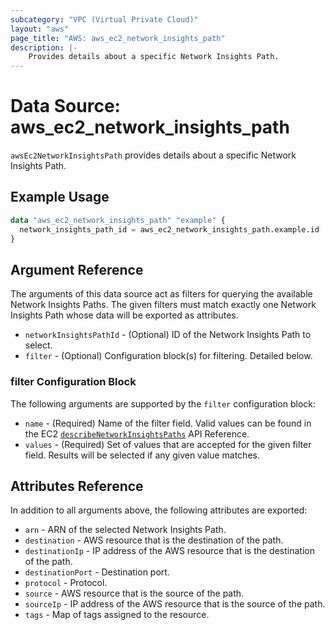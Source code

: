 ```yaml
---
subcategory: "VPC (Virtual Private Cloud)"
layout: "aws"
page_title: "AWS: aws_ec2_network_insights_path"
description: |-
    Provides details about a specific Network Insights Path.
---
```


# Data Source: aws_ec2_network_insights_path

`awsEc2NetworkInsightsPath` provides details about a specific Network Insights Path.

## Example Usage

```terraform
data "aws_ec2_network_insights_path" "example" {
  network_insights_path_id = aws_ec2_network_insights_path.example.id
}
```

## Argument Reference

The arguments of this data source act as filters for querying the available
Network Insights Paths. The given filters must match exactly one Network Insights Path
whose data will be exported as attributes.

* `networkInsightsPathId` - (Optional) ID of the Network Insights Path to select.
* `filter` - (Optional) Configuration block(s) for filtering. Detailed below.

### filter Configuration Block

The following arguments are supported by the `filter` configuration block:

* `name` - (Required) Name of the filter field. Valid values can be found in the EC2 [`describeNetworkInsightsPaths`](https://docs.aws.amazon.com/AWSEC2/latest/APIReference/API_DescribeNetworkInsightsPaths.html) API Reference.
* `values` - (Required) Set of values that are accepted for the given filter field. Results will be selected if any given value matches.

## Attributes Reference

In addition to all arguments above, the following attributes are exported:

* `arn` - ARN of the selected Network Insights Path.
* `destination` - AWS resource that is the destination of the path.
* `destinationIp` - IP address of the AWS resource that is the destination of the path.
* `destinationPort` - Destination port.
* `protocol` - Protocol.
* `source` - AWS resource that is the source of the path.
* `sourceIp` - IP address of the AWS resource that is the source of the path.
* `tags` - Map of tags assigned to the resource.

<!-- cache-key: cdktf-0.17.0-pre.15 input-017e47b8511c6e75a1a988c666c67e3fd15177c1f172912ddd91034adf7a15dc -->